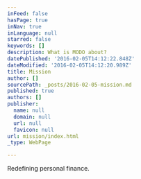 ```yaml
---
inFeed: false
hasPage: true
inNav: true
inLanguage: null
starred: false
keywords: []
description: What is MODO about?
datePublished: '2016-02-05T14:12:22.848Z'
dateModified: '2016-02-05T14:12:20.989Z'
title: Mission
author: []
sourcePath: _posts/2016-02-05-mission.md
published: true
authors: []
publisher:
  name: null
  domain: null
  url: null
  favicon: null
url: mission/index.html
_type: WebPage

---
```

Redefining personal finance.